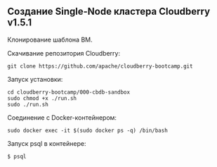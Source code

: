 ## Создание Single-Node кластера Cloudberry v1.5.1 ##

Клонирование шаблона ВМ.   
   
Скачивание репозитория Cloudberry:
```
git clone https://github.com/apache/cloudberry-bootcamp.git
```

Запуск установки:   
```
cd cloudberry-bootcamp/000-cbdb-sandbox
sudo chmod +x ./run.sh
sudo ./run.sh
```

Соединение с Docker-контейнером:
```
sudo docker exec -it $(sudo docker ps -q) /bin/bash
```

Запуск psql в контейнере:
```
$ psql
```

